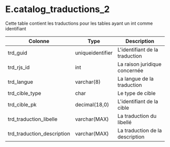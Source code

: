 # E.catalog_traductions_2

Cette table contient les traductions pour les tables ayant un int comme identifiant

Colonne|Type|Description
---|---|---
trd_guid|uniqueidentifier|L'identifiant de la traduction 
trd_rjs_id|int|La raison juridique concernée 
trd_langue|varchar(8)|La langue de la traduction 
trd_cible_type|char|Le type de cible 
trd_cible_pk|decimal(18,0)|L'identifiant de la cible 
trd_traduction_libelle|varchar(MAX)|La traduction du libellé 
trd_traduction_description|varchar(MAX)|La traduction de la description 
